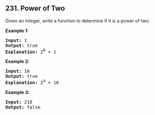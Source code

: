## 231. Power of Two

Given an integer, write a function to determine if it is a power of two.

**Example 1:**
<pre>
<b>Input:</b> 1
<b>Output:</b> true 
<b>Explanation:</b> 2<sup>0</sup> = 1
</pre>

**Example 2:**
<pre>
<b>Input:</b> 16
<b>Output:</b> true
<b>Explanation:</b> 2<sup>4</sup> = 16
</pre>

**Example 3:**
<pre>
<b>Input:</b> 218
<b>Output:</b> false
</pre>
